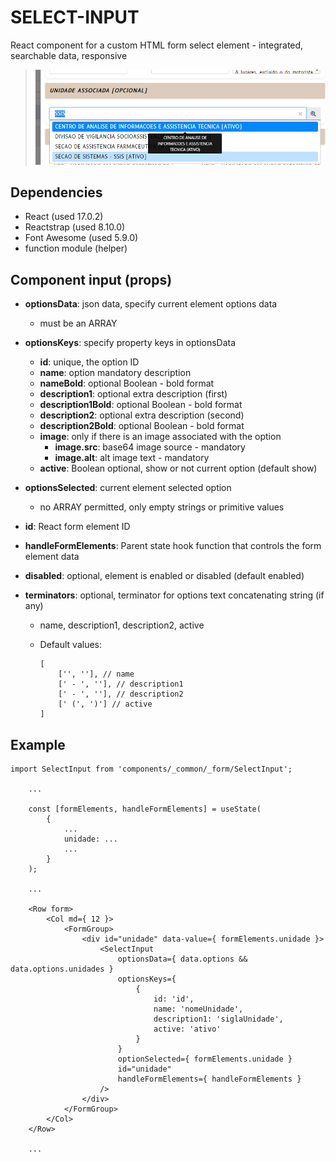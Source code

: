 # SELECT-INPUT

React component for a custom HTML form select element - integrated, searchable data, responsive

> ![](_media-readme/img-react-select-input.png)

## Dependencies

- React (used 17.0.2)
- Reactstrap (used 8.10.0)
- Font Awesome (used 5.9.0)
- function module (helper)

## Component input (props)

- **optionsData**: json data, specify current element options data
	- must be an ARRAY

- **optionsKeys**: specify property keys in optionsData
	- **id**: unique, the option ID
	- **name**: option mandatory description
	- **nameBold**: optional Boolean - bold format
	- **description1**: optional extra description (first)
	- **description1Bold**: optional Boolean - bold format
	- **description2**: optional extra description (second)
	- **description2Bold**: optional Boolean - bold format
	- **image**: only if there is an image associated with the option
		- **image.src**: base64 image source - mandatory
		- **image.alt**: alt image text - mandatory
	- **active**: Boolean optional, show or not current option (default show)

- **optionsSelected**: current element selected option
	- no ARRAY permitted, only empty strings or primitive values

- **id**: React form element ID

- **handleFormElements**: Parent state hook function that controls the form element data

- **disabled**: optional, element is enabled or disabled (default enabled)

- **terminators**: optional, terminator for options text concatenating string (if any)
	- name, description1, description2, active
	- Default values:

		```
		[
			['', ''], // name
			[' - ', ''], // description1
			[' - ', ''], // description2
			[' (', ')'] // active
		]
		```

## Example

```
import SelectInput from 'components/_common/_form/SelectInput';

	...

	const [formElements, handleFormElements] = useState(
		{
			...
			unidade: ...
			...
		}
	);

	...

	<Row form>
		<Col md={ 12 }>
			<FormGroup>
				<div id="unidade" data-value={ formElements.unidade }>
					<SelectInput
						optionsData={ data.options && data.options.unidades }
						optionsKeys={
							{
								id: 'id',
								name: 'nomeUnidade',
								description1: 'siglaUnidade',
								active: 'ativo'
							}
						}
						optionSelected={ formElements.unidade }
						id="unidade"
						handleFormElements={ handleFormElements }
					/>
				</div>
			</FormGroup>
		</Col>
	</Row>

	...
```
